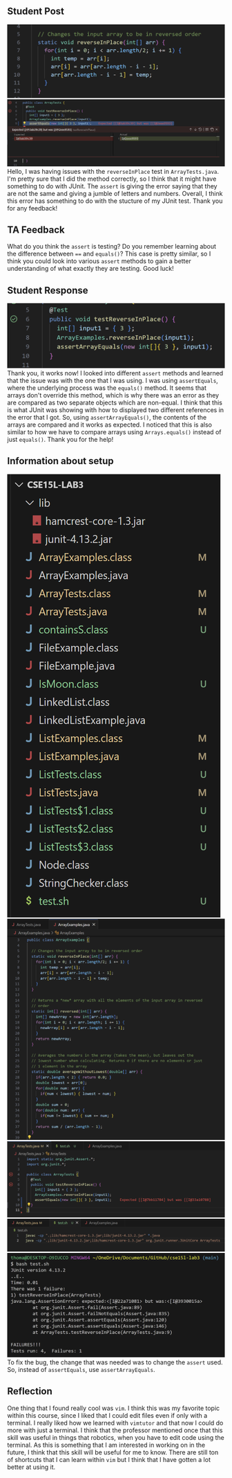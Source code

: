 ## Student Post
![Image](labreport5-symptom2.png) <br>
![Image](labreport5-symptom.png) <br>
Hello, I was having issues with the `reverseInPlace` test in `ArrayTests.java`. I'm pretty sure that I did the method correctly, so I think that it might have something to do with JUnit. The `assert` is giving the error saying that they are not the same and giving a jumble of letters and numbers. Overall, I think this error has something to do with the stucture of my JUnit test. Thank you for any feedback!

## TA Feedback
What do you think the `assert` is testing? Do you remember learning about the difference between `==` and `equals()`? This case is pretty similar, so I think you could look into various `assert` methods to gain a better understanding of what exactly they are testing. Good luck!

## Student Response
![Image](labreport5-correct.png) <br>
Thank you, it works now! I looked into different `assert` methods and learned that the issue was with the one that I was using. I was using `assertEquals`, where the underlying process was the `equals()` method. It seems that arrays don't override this method, which is why there was an error as they are compared as two separate objects which are non-equal. I think that this is what JUnit was showing with how to displayed two different references in the error that I got. So, using `assertArrayEquals()`, the contents of the arrays are compared and it works as expected. I noticed that this is also similar to how we have to compare arrays using `Arrays.equals()` instead of just `equals()`. Thank you for the help!

## Information about setup 
![Image](labreport5-structure.png) <br>
![Image](labreport5-setup2.png) <br>
![Image](labreport5-contents.png) <br>
![Image](labreport5-setup2-1.png) <br>
![Image](labreport5-setup4-fixed.png) <br>
To fix the bug, the change that was needed was to change the `assert` used. So, instead of `assertEquals`, use `assertArrayEquals`.

## Reflection
One thing that I found really cool was `vim`. I think this was my favorite topic within this course, since I liked that I could edit files even if only with a terminal. I really liked how we learned with `vimtutor` and that now I could do more with just a terminal. I think that the professor mentioned once that this skill was useful in things that robotics, when you have to edit code using the terminal. As this is something that I am interested in working on in the future, I think that this skill will be useful for me to know. There are still ton of shortcuts that I can learn within `vim` but I think that I have gotten a lot better at using it.
